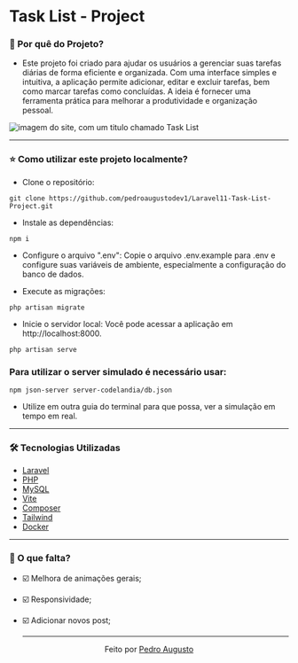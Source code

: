# Task List - Project

### 📍 Por quê do Projeto?

- Este projeto foi criado para ajudar os usuários a gerenciar suas tarefas diárias de forma eficiente e organizada. Com uma interface simples e intuitiva, a aplicação permite adicionar, editar e excluir tarefas, bem como marcar tarefas como concluídas. A ideia é fornecer uma ferramenta prática para melhorar a produtividade e organização pessoal.

![imagem do site, com um titulo chamado Task List](https://imgur.com/a/DXxA2u6)

---
### ⭐ Como utilizar este projeto localmente?
-  Clone o repositório:

```shell
git clone https://github.com/pedroaugustodev1/Laravel11-Task-List-Project.git 
```

- Instale as dependências:

```shell
npm i 
```

- Configure o arquivo ".env": Copie o arquivo .env.example para .env e configure suas variáveis de ambiente, especialmente a configuração do banco de dados.

- Execute as migrações:

```shell 
php artisan migrate
```

 - Inicie o servidor local: Você pode acessar a aplicação em http://localhost:8000.
```shell 
php artisan serve
```
 

   

### Para utilizar o server simulado é necessário usar:

 ```shell
npm json-server server-codelandia/db.json
```
 
 - Utilize em outra guia do terminal para que possa, ver a simulação em tempo em real.

 ---

### 🛠 Tecnologias Utilizadas

- [Laravel](https://laravel.com/)
- [PHP](https://www.php.net/)
- [MySQL](https://www.mysql.com/)
- [Vite](https://vitejs.dev)
- [Composer](https://getcomposer.org/)
- [Tailwind](https://tailwindcss.com/)
- [Docker](https://www.docker.com/)

---

### 📄 O que falta?

- ☑️ Melhora de animações gerais;
- ☑️ Responsividade;
- ☑️ Adicionar novos post;

  ---

<div align="center">Feito por <a href="">Pedro Augusto</a>  </div>
